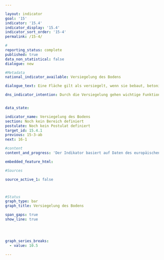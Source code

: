 ```yaml
---

layout: indicator        
goal: '15'        
indicator: '15.4'        
indicator_display: '15.4'        
indicator_sort_order: '15-4'        
permalink: /15-4/               

#
reporting_status: complete        
published: true        
data_non_statistical: false        
dialogue: new

#Metadata        
national_indicator_available: Versiegelung des Bodens        

dialogue_text: Eine Fläche gilt als versiegelt, wenn sie bebaut, betoniert, asphaltiert, gepflastert oder auf andere Art langfristig befestigt ist. Der Indikator gibt den Anteil der versiegelten Fläche an der Gesamtfläche Deutschlands wieder.        

dns_indicator_intention: Durch die Versiegelung gehen wichtige Funktionen des Bodens wie die Wasserdurchlässigkeit und Fruchtbarkeit verloren. <br><br>Versiegelte Flächen können Regenwasser weit weniger gut aufnehmen als unversiegelte Flächen, was zu einem geringen Grundwasservorrat führt und bei Starkregenereignissen das Risiko von lokalen Überschwemmungen steigert. Werden Böden dauerhaft von Luft und Wasser abgeschlossen, wird außerdem die Bodenfauna gestört, die eine wichtige Funktion für die Neubildung von fruchtbaren Böden darstellt. Ziel der Bundesregierung ist es daher den Versiegelungsgrad bis 20XXX auf YY %Y zu senken.


data_state:       

indicator_name: Versiegelung des Bodens
section: Noch kein Bereich definiert        
postulate: Noch kein Postulat definiert      
target_id: 15.4.1     
previous: 15-3-ab        
next: 16-1        

#content         
content_and_progress: 'Der Indikator basiert auf Daten des europäischen Copernicus-Programms zum Versiegelungsgrad. Zur Erstellung dieses Datensatzes werden Satellitendaten automatisiert ausgewertet und für jede betrachtete Flächenzelle der Anteil der versiegelten Fläche berechnet und anschließend der entsprechende Mittelwert gebildet. In diesen Datensatz fließen also keine Informationen aus Katastern oder ähnlichen Quellen ein, sondern er basiert ausschließlich auf Informationen, die sich aus der Fernerkundung der Erdoberfläche ableiten lassen. Dies kann beispielsweise bei der Berechnung des Versiegelungsgrades von Straßen unter einem geschlossenen Kronendach zu Fehlern führen.<br><br>Die Daten zum Versiegelungsgrad liegen flächendeckend für ganz Deutschland vor. Somit lässt sich der Indikator entweder für das ganze Bundesgebiet oder speziell für städtische Gebiete berechnen. Auch eine Aufschlüsselung des Versiegelungsgrades nach bestimmten Flächentypen wie Wohngebiete oder Industrieflächen ist möglich.<br><br>Der Versiegelungsgrad des Bodens ist von 4,218 % im Jahr 2006 auf 4,31 % im Jahr 2015 gestiegen. Für das Jahr 2018 ergab sich ein Wert von 5,219 %. Dies stellt einen signifikanten Anstieg um 0,987 Prozentpunkte dar. Gegenüber den früheren Zeiträumen standen 2018 erstmals vollständig höher aufgelöste Sentinel-Zeitreihen zur Verfügung, so dass die räumliche Auflösung der HRL-Produkte von Zellen mit einer Kantenlänge von 20 auf 10 Meter deutlich verbessert wurde. Somit kann die Bodenversiegelung räumlich detaillierter und realistischer abgebildet werden. Ein direkter inhaltlicher Vergleich der Daten von 2018 mit denen der vorangegangenen Berichtsjahre ist dadurch aber nicht sinnvoll möglich.'        

embedded_feature_html:        

#Sources        

source_active_1: false



#Status        
graph_type: bar
graph_title: Versiegelung des Bodens

span_gaps: true        
show_line: true        




graph_series_breaks:
  - value: 10.5

---
```


